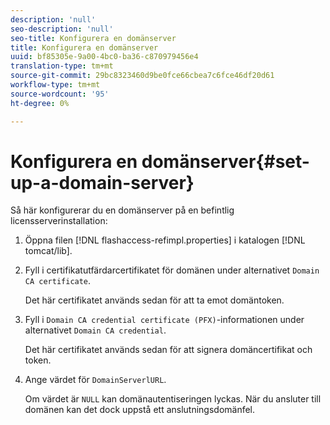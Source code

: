 ```yaml
---
description: 'null'
seo-description: 'null'
seo-title: Konfigurera en domänserver
title: Konfigurera en domänserver
uuid: bf85305e-9a00-4bc0-ba36-c870979456e4
translation-type: tm+mt
source-git-commit: 29bc8323460d9be0fce66cbea7c6fce46df20d61
workflow-type: tm+mt
source-wordcount: '95'
ht-degree: 0%

---
```



# Konfigurera en domänserver{#set-up-a-domain-server}

Så här konfigurerar du en domänserver på en befintlig licensserverinstallation:

1. Öppna filen [!DNL flashaccess-refimpl.properties] i katalogen [!DNL tomcat/lib].
1. Fyll i certifikatutfärdarcertifikatet för domänen under alternativet `Domain CA certificate`.

   Det här certifikatet används sedan för att ta emot domäntoken.
1. Fyll i `Domain CA credential certificate (PFX)`-informationen under alternativet `Domain CA credential`.

   Det här certifikatet används sedan för att signera domäncertifikat och token.
1. Ange värdet för `DomainServerlURL`.

   Om värdet är `NULL` kan domänautentiseringen lyckas. När du ansluter till domänen kan det dock uppstå ett anslutningsdomänfel.
